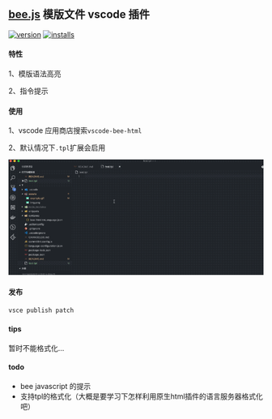 ## [bee.js](https://github.com/CFETeam/bee.js/) 模版文件 vscode 插件

[![version](https://vsmarketplacebadge.apphb.com/version/flytam.bee-html.svg)](http://vsmarketplacebadge.apphb.com/version/flytam.bee-html.svg)
[![installs](https://vsmarketplacebadge.apphb.com/installs/flytam.bee-html.svg)](http://vsmarketplacebadge.apphb.com/installs/flytam.bee-html.svg)

#### 特性

1、模版语法高亮

2、指令提示

#### 使用

1、vscode 应用商店搜索`vscode-bee-html`

2、默认情况下`.tpl`扩展会启用

![](assets/example.gif)

#### 发布

```bash
vsce publish patch
```
#### tips

暂时不能格式化...

#### todo

-   bee javascript 的提示
-   支持tpl的格式化（大概是要学习下怎样利用原生html插件的语言服务器格式化吧）
